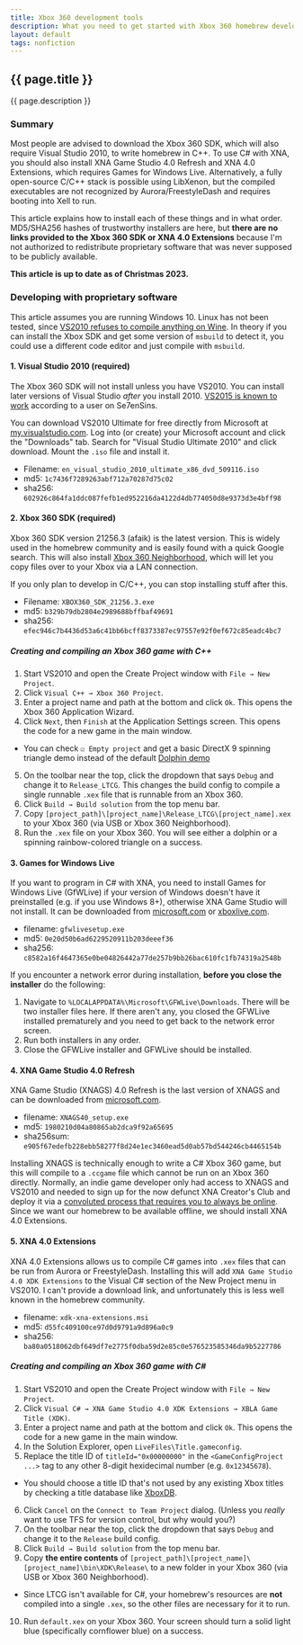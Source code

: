 ```yaml
---
title: Xbox 360 development tools
description: What you need to get started with Xbox 360 homebrew development
layout: default
tags: nonfiction
---
```

## {{ page.title }}
<p class="lead">{{ page.description }}</p>

### Summary
Most people are advised to download the Xbox 360 SDK, which will also require Visual Studio 2010, to write homebrew in C++. To use C# with XNA, you should also install XNA Game Studio 4.0 Refresh and XNA 4.0 Extensions, which requires Games for Windows Live. Alternatively, a fully open-source C/C++ stack is possible using LibXenon, but the compiled executables are not recognized by Aurora/FreestyleDash and requires booting into Xell to run.

This article explains how to install each of these things and in what order. MD5/SHA256 hashes of trustworthy installers are here, but **there are no links provided to the Xbox 360 SDK or XNA 4.0 Extensions** because I'm not authorized to redistribute proprietary software that was never supposed to be publicly available.

**This article is up to date as of Christmas 2023.**

### Developing with proprietary software
This article assumes you are running Windows 10. <span class="text-muted">Linux has not been tested, since [VS2010 refuses to compile anything on Wine](https://appdb.winehq.org/objectManager.php?sClass=version&iId=20359). In theory if you can install the Xbox SDK and get some version of `msbuild` to detect it, you could use a different code editor and just compile with `msbuild`.</span>

#### 1. Visual Studio 2010 (required)
The Xbox 360 SDK will not install unless you have VS2010. You can install later versions of Visual Studio *after* you install 2010. [VS2015 is known to work](https://www.se7ensins.com/forums/threads/xbox-360-development-environment-with-win10-pc.1711249/post-13559791) according to a user on Se7enSins.

You can download VS2010 Ultimate for free directly from Microsoft at [my.visualstudio.com](https://my.visualstudio.com/). Log into <span class="text-muted">(or create)</span> your Microsoft account and click the "Downloads" tab. Search for "Visual Studio Ultimate 2010" and click download. Mount the `.iso` file and install it.

* Filename: `en_visual_studio_2010_ultimate_x86_dvd_509116.iso`
* md5: `1c7436f7289263abf712a70287d75c02`
* sha256: `602926c864fa1ddc087fefb1ed952216da4122d4db774050d8e9373d3e4bff98`

#### 2. Xbox 360 SDK (required)
Xbox 360 SDK version 21256.3 <span class="text-muted">(afaik)</span> is the latest version. This is widely used in the homebrew community and is easily found with a quick Google search. <span class="text-muted">This will also install [Xbox 360 Neighborhood](https://consolemods.org/wiki/Xbox_360:Xbox_360_Neighborhood), which will let you copy files over to your Xbox via a LAN connection.</span>

If you only plan to develop in C/C++, you can stop installing stuff after this.

* Filename: `XBOX360_SDK_21256.3.exe`
* md5: `b329b79db2804e2989688bffbaf49691`
* sha256: `efec946c7b4436d53a6c41bb6bcff8373387ec97557e92f0ef672c85eadc4bc7`

##### Creating and compiling an Xbox 360 game with C++
1. Start VS2010 and open the Create Project window with `File → New Project`.
2. Click `Visual C++ → Xbox 360 Project`.
3. Enter a project name and path at the bottom and click `Ok`. <span class="text-muted">This opens the Xbox 360 Application Wizard.</span>
4. Click `Next`, then `Finish` at the Application Settings screen. <span class="text-muted">This opens the code for a new game in the main window.</span>
  * <span class="text-muted">You can check `☑ Empty project` and get a basic DirectX 9 spinning triangle demo instead of the default [Dolphin demo](https://www.youtube.com/watch?v=MECBJqBkY0U)</span>
5. On the toolbar near the top, click the dropdown that says `Debug` and change it to `Release_LTCG`. <span class="text-muted">This changes the build config to compile a single runnable `.xex` file that is runnable from an Xbox 360.</span>
6. Click `Build → Build solution` from the top menu bar.
7. Copy `[project_path]\[project_name]\Release_LTCG\[project_name].xex` to your Xbox 360 <span class="text-muted">(via USB or Xbox 360 Neighborhood)</span>.
8. Run the `.xex` file on your Xbox 360. You will see either a dolphin or a spinning rainbow-colored triangle on a success.

#### 3. Games for Windows Live
If you want to program in C# with XNA, you need to install Games for Windows Live (GfWLive) if your version of Windows doesn't have it preinstalled <span class="text-muted">(e.g. if you use Windows 8+)</span>, otherwise XNA Game Studio will not install. It can be downloaded from [microsoft.com](http://go.microsoft.com/fwlink/?LinkID=201134) or [xboxlive.com](http://download.gfwl.xboxlive.com/content/gfwl-public/redists/production/gfwlivesetup.exe).

* filename: `gfwlivesetup.exe`
* md5: `0e20d50b6ad6229520911b203deeef36`
* sha256: `c8582a16f4647365e0be04826442a77de257b9bb26bac610fc1fb74319a2548b`

If you encounter a network error during installation, **before you close the installer** do the following:
1. Navigate to `%LOCALAPPDATA%\Microsoft\GFWLive\Downloads`. There will be two installer files here. <span class="text-muted">If there aren't any, you closed the GFWLive installed prematurely and you need to get back to the network error screen.</span>
2. Run both installers in any order.
3. Close the GFWLive installer and GFWLive should be installed.

#### 4. XNA Game Studio 4.0 Refresh
XNA Game Studio (XNAGS) 4.0 Refresh is the last version of XNAGS and can be downloaded from [microsoft.com](https://www.microsoft.com/en-us/download/details.aspx?id=27599).

* filename: `XNAGS40_setup.exe`
* md5: `1980210d04a80865ab2dca9f92a65695`
* sha256sum: `e905f67edefb228ebb58277f8d24e1ec3460ead5d0ab57bd544246cb4465154b`

<span class="text-muted">Installing XNAGS is technically enough to write a C# Xbox 360 game, but this will compile to a `.ccgame` file which cannot be run on an Xbox 360 directly. Normally, an indie game developer only had access to XNAGS and VS2010 and needed to sign up for the now defunct XNA Creator's Club and deploy it via a [convoluted process that requires you to always be online](https://courses.washington.edu/css490/2010.Spring/XNAReference/EthanCrawford_FreeCreatorsClubMembershipInstructions.html). Since we want our homebrew to be available offline, we should install XNA 4.0 Extensions.</span>

#### 5. XNA 4.0 Extensions
XNA 4.0 Extensions allows us to compile C# games into `.xex` files that can be run from Aurora or FreestyleDash. Installing this will add `XNA Game Studio 4.0 XDK Extensions` to the Visual C# section of the New Project menu in VS2010. I can't provide a download link, and unfortunately this is less well known in the homebrew community.

* filename: `xdk-xna-extensions.msi`
* md5: `d55fc409100ce97d0d9791a9d896a0c9`
* sha256: `ba80a0518062dbf649df7e2775f0dba59d2e85c0e576523585346da9b5227786`

##### Creating and compiling an Xbox 360 game with C#
1. Start VS2010 and open the Create Project window with `File → New Project`.
2. Click `Visual C# → XNA Game Studio 4.0 XDK Extensions → XBLA Game Title (XDK)`.
3. Enter a project name and path at the bottom and click `Ok`. <span class="text-muted">This opens the code for a new game in the main window.</span>
4. In the Solution Explorer, open `LiveFiles\Title.gameconfig`.
5. Replace the title ID of `titleId="0x00000000"` in the `<GameConfigProject ...>` tag to any other 8-digit hexidecimal number <span class="text-muted">(e.g. `0x12345678`)</span>.
  * <span class="text-muted">You should choose a title ID that's not used by any existing Xbox titles by checking a title database like [XboxDB](https://xboxdb.altervista.org/browse).</span>
6. Click `Cancel` on the `Connect to Team Project` dialog. <span class="text-muted">(Unless you *really* want to use TFS for version control, but why would you?)</span>
7. On the toolbar near the top, click the dropdown that says `Debug` and change it to the `Release` build config.
8. Click `Build → Build solution` from the top menu bar.
9. Copy **the entire contents** of `[project_path]\[project_name]\[project_name]\bin\XDK\Release\` to a new folder in your Xbox 360 <span class="text-muted">(via USB or Xbox 360 Neighborhood)</span>.
  * <span class="text-muted">Since LTCG isn't available for C#, your homebrew's resources are **not** compiled into a single `.xex`, so the other files are necessary for it to run.</span>
10. Run `default.xex` on your Xbox 360. Your screen should turn a solid light blue <span class="text-muted">(specifically cornflower blue)</span> on a success.